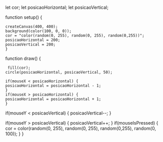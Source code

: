 let cor;
let posicaoHorizontal;
let posicaoVertical; 

function setup() {

    createCanvas(400, 400);
    background(color(100, 0, 0));
    cor = "color(random(0, 255), random(0, 255), random(0,255))";
    posicaoHorizontal = 200;
    posicaoVertical = 200;
    }
    
function draw() {
    
     fill(cor);
    circle(posicaoHorizontal, posicaoVertical, 50);

    if(mouseX < posicaoHorizontal) {
    posicaoHorizontal = posicaoHorizontal - 1;
    }
    if(mouseX > posicaoHorizontal) {
    posicaoHorizontal = posicaoHorizontal + 1;
    }
if(mouseY < posicaoVertical) {
    posicaoVertical--;
}
    
if(mouseY > posicaoVertical) {
    posicaoVertical++;
}
    if(mouseIsPressed) {
    cor = color(random(0, 255), random(0, 255), random(0,255),
random(0, 100));
    }
}

